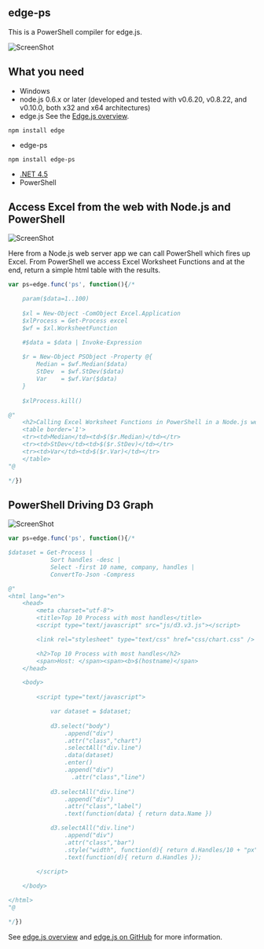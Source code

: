 ## edge-ps

This is a PowerShell compiler for edge.js.

![ScreenShot](https://raw.github.com/dfinke/edge-ps/master/edge-ps.png)

## What you need

* Windows
* node.js 0.6.x or later (developed and tested with v0.6.20, v0.8.22, and v0.10.0, both x32 and x64 architectures)  
* edge.js See the [Edge.js overview](http://tjanczuk.github.com/edge).

```
npm install edge
```

* edge-ps 

```
npm install edge-ps
```

* [.NET 4.5](http://www.microsoft.com/en-us/download/details.aspx?id=30653)  
* PowerShell

## Access Excel from the web with Node.js and PowerShell

![ScreenShot](https://raw.github.com/dfinke/edge-ps/master/Excel+PowerShell.png)

Here from a Node.js web server app we can call PowerShell which fires up Excel. From PowerShell we access Excel Worksheet Functions and at the end, return a simple html table with the results.

```javascript
var ps=edge.func('ps', function(){/*

    param($data=1..100)
     
    $xl = New-Object -ComObject Excel.Application
    $xlProcess = Get-Process excel
    $wf = $xl.WorksheetFunction

    #$data = $data | Invoke-Expression
     
    $r = New-Object PSObject -Property @{
        Median = $wf.Median($data)
        StDev  = $wf.StDev($data)
        Var    = $wf.Var($data)
    } 
     
    $xlProcess.kill()

@"
    <h2>Calling Excel Worksheet Functions in PowerShell in a Node.js web server</h2>
    <table border='1'>
    <tr><td>Median</td><td>$($r.Median)</td></tr>
    <tr><td>StDev</td><td>$($r.StDev)</td></tr>
    <tr><td>Var</td><td>$($r.Var)</td></tr>
    </table>
"@

*/})

```


## PowerShell Driving D3 Graph

![ScreenShot](https://raw.github.com/dfinke/edge-ps/master/d3Graph.png)

```javascript
var ps=edge.func('ps', function(){/*

$dataset = Get-Process |
			Sort handles -desc |
            Select -first 10 name, company, handles |
			ConvertTo-Json -Compress

@"
<html lang="en">
    <head>
        <meta charset="utf-8">
        <title>Top 10 Process with most handles</title>
        <script type="text/javascript" src="js/d3.v3.js"></script>

        <link rel="stylesheet" type="text/css" href="css/chart.css" />

        <h2>Top 10 Process with most handles</h2>
        <span>Host: </span><span><b>$(hostname)</span>
    </head>

    <body>
        
        <script type="text/javascript">

            var dataset = $dataset;
      
            d3.select("body")
                .append("div")
                .attr("class","chart")
                .selectAll("div.line")
                .data(dataset)
                .enter()
                .append("div")
                  .attr("class","line")
            
            d3.selectAll("div.line")
                .append("div")
                .attr("class","label")
                .text(function(data) { return data.Name })

            d3.selectAll("div.line")
                .append("div")
                .attr("class","bar")
                .style("width", function(d){ return d.Handles/10 + "px" })
                .text(function(d){ return d.Handles });

        </script>
    
    </body>

</html>
"@

*/})
```

See [edge.js overview](http://tjanczuk.github.com/edge) and [edge.js on GitHub](https://github.com/tjanczuk/edge) for more information. 
